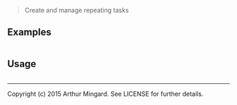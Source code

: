 <!-- # timeouter [![Build Status](https://secure.travis-ci.org/tkellen/node-matchdep.png?branch=master)](http://travis-ci.org/tkellen/node-matchdep) -->

> Create and manage repeating tasks

## Examples

```js

```

## Usage

```js

```

---
Copyright (c) 2015 Arthur Mingard. See LICENSE for further details.
